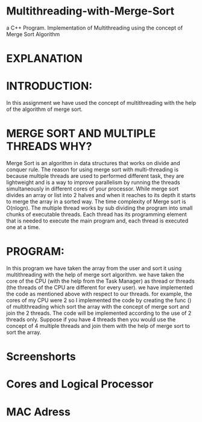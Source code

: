 # Multithreading-with-Merge-Sort
a C++ Program. Implementation of Multithreading using the concept of Merge Sort Algorithm
# EXPLANATION

# INTRODUCTION:
In this assignment we have used the concept of multithreading with the help of the algorithm of merge sort. 
# MERGE SORT AND MULTIPLE THREADS WHY?
Merge Sort is an algorithm in data structures that works on divide and conquer rule. The reason for using merge sort with multi-threading is because multiple threads are used to performed different task, they are lightweight and is a way to improve parallelism by running the threads simultaneously in different cores of your processor. While merge sort divides an array or list into 2 halves and when it reaches to its depth it starts to merge the array in a sorted way. The time complexity of Merge sort is O(nlogn).
The multiple thread works by sub dividing the program into small chunks of executable threads. Each thread has its programming element that is needed to execute the main program and, each thread is executed one at a time.
# PROGRAM:
In this program we have taken the array from the user and sort it using multithreading with the help of merge sort algorithm. we have taken the core of the CPU (with the help from the Task Manager) as thread or threads (the threads of the CPU are different for every user). we have implemented the code as mentioned above with respect to our threads. for example, the cores of my CPU were 2 so I implemented the code by creating the func () of multithreading which sort the array with the concept of merge sort and join the 2 threads. The code will be implemented according to the use of 2 threads only. Suppose if you have 4 threads then you would use the concept of 4 multiple threads and join them with the help of merge sort to sort the array. 
# Screenshorts
# Cores and Logical Processor

# MAC Adress
